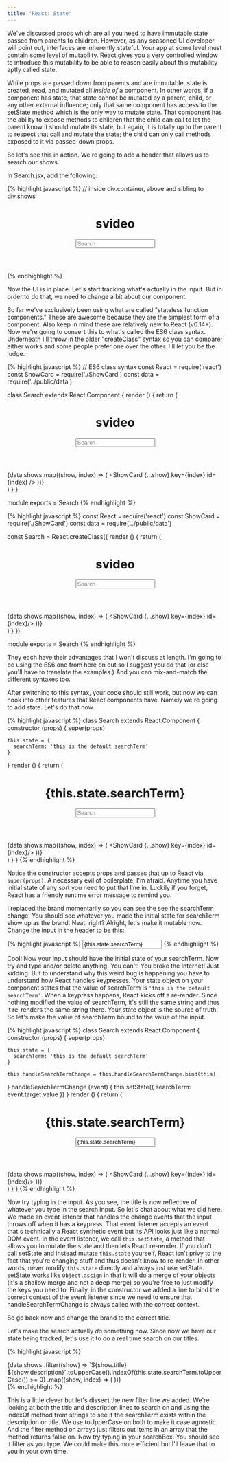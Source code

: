 ```yaml
---
title: "React: State"
---
```


We've discussed props which are all you need to have immutable state passed from parents to children. However, as any seasoned UI developer will point out, interfaces are inherently stateful. Your app at some level must contain some level of mutability. React gives you a very controlled window to introduce this mutability to be able to reason easily about this mutability aptly called state.

While props are passed down from parents and are immutable, state is created, read, and mutated all _inside of_ a component. In other words, if a component has state, that state cannot be mutated by a parent, child, or any other external influence; only that same component has access to the setState method which is the only way to mutate state. That component has the ability to expose methods to children that the child can call to let the parent know it should mutate its state, but again, it is totally up to the parent to respect that call and mutate the state; the child can only call methods exposed to it via passed-down props.

So let's see this in action. We're going to add a header that allows us to search our shows.

In Search.jsx, add the following:

{% highlight javascript %}
// inside div.container, above and sibling to div.shows
<header className='header'>
  <h1 className='brand'>svideo</h1>
  <input type='text' className='search-input' placeholder='Search' />
</header>
{% endhighlight %}

Now the UI is in place. Let's start tracking what's actually in the input. But in order to do that, we need to change a bit about our component.

So far we've exclusively been using what are called "stateless function components." These are awesome because they are the simplest form of a component. Also keep in mind these are relatively new to React (v0.14+). Now we're going to convert this to what's called the ES6 class syntax. Underneath I'll throw in the older "createClass" syntax so you can compare; either works and some people prefer one over the other. I'll let you be the judge.

{% highlight javascript %}
// ES6 class syntax
const React = require('react')
const ShowCard = require('./ShowCard')
const data = require('../public/data')

class Search extends React.Component {
  render () {
    return (
      <div className='container'>
        <header className='header'>
          <h1 className='brand'>svideo</h1>
          <input type='text' className='search-input' placeholder='Search' />
        </header>
        <div className='shows'>
          {data.shows.map((show, index) => (
            <ShowCard {...show} key={index} id={index} />
          ))}
        </div>
      </div>
    )
  }
}

module.exports = Search
{% endhighlight %}

{% highlight javascript %}
const React = require('react')
const ShowCard = require('./ShowCard')
const data = require('../public/data')

const Search = React.createClass({
  render () {
    return (
      <div className='container'>
        <header className='header'>
          <h1 className='brand'>svideo</h1>
          <input type='text' className='search-input' placeholder='Search' />
        </header>
        <div className='shows'>
          {data.shows.map((show, index) => (
            <ShowCard {...show} key={index} id={index}/>
          ))}
        </div>
      </div>
    )
  }
})

module.exports = Search
{% endhighlight %}

They each have their advantages that I won't discuss at length. I'm going to be using the ES6 one from here on out so I suggest you do that (or else you'll have to translate the examples.) And you can mix-and-match the different syntaxes too.

After switching to this syntax, your code should still work, but now we can hook into other features that React components have. Namely we're going to add state. Let's do that now.

{% highlight javascript %}
class Search extends React.Component {
  constructor (props) {
    super(props)

    this.state = {
      searchTerm: 'this is the default searchTerm'
    }
  }
  render () {
    return (
      <div className='container'>
        <header className='header'>
          <h1 className='brand'>{this.state.searchTerm}</h1>
          <input type='text' className='search-input' placeholder='Search' />
        </header>
        <div className='shows'>
          {data.shows.map((show, index) => (
            <ShowCard {...show} key={index} id={index}/>
          ))}
        </div>
      </div>
    )
  }
}
{% endhighlight %}

Notice the constructor accepts props and passes that up to React via <code>super(props)</code>. A necessary evil of boilerplate, I'm afraid. Anytime you have initial state of any sort you need to put that line in. Luckily if you forget, React has a friendly runtime error message to remind you.

I replaced the brand momentarily so you can see the see the searchTerm change. You should see whatever you made the initial state for searchTerm show up as the brand. Neat, right? Alright, let's make it mutable now. Change the input in the header to be this:

{% highlight javascript %}
<input type='text' className='search-input' placeholder='Search' value={this.state.searchTerm} />
{% endhighlight %}

Cool! Now your input should have the initial state of your searchTerm. Now try and type and/or delete anything. You can't! You broke the Internet! Just kidding. But to understand why this weird bug is happening you have to understand how React handles keypresses. Your state object on your component states that the value of searchTerm is <code>'this is the default searchTerm'</code>. When a keypress happens, React kicks off a re-render. Since nothing modified the value of searchTerm, it's still the same string and thus it re-renders the same string there. Your state object is the source of truth. So let's make the value of searchTerm bound to the value of the input.

{% highlight javascript %}
class Search extends React.Component {
  constructor (props) {
    super(props)

    this.state = {
      searchTerm: 'this is the default searchTerm'
    }

    this.handleSearchTermChange = this.handleSearchTermChange.bind(this)
  }
  handleSearchTermChange (event) {
    this.setState({ searchTerm: event.target.value })
  }
  render () {
    return (
      <div className='container'>
        <header className='header'>
          <h1 className='brand'>{this.state.searchTerm}</h1>
          <input type='text' className='search-input' placeholder='Search' value={this.state.searchTerm} onChange={this.handleSearchTermChange} />
        </header>
        <div className='shows'>
          {data.shows.map((show, index) => (
            <ShowCard {...show} key={index} id={index}/>
          ))}
        </div>
      </div>
    )
  }
}
{% endhighlight %}

Now try typing in the input. As you see, the title is now reflective of whatever you type in the search input. So let's chat about what we did here. We made an event listener that handles the change events that the input throws off when it has a keypress. That event listener accepts an event that's technically a React synthetic event but its API looks just like a normal DOM event. In the event listener, we call <code>this.setState</code>, a method that allows you to mutate the state and then lets React re-render. If you don't call setState and instead mutate <code>this.state</code> yourself, React isn't privy to the fact that you're changing stuff and thus doesn't know to re-render. In other words, never modify <code>this.state</code> directly and always just use setState. setState works like <code>Object.assign</code> in that it will do a merge of your objects (it's a shallow merge and not a deep merge) so you're free to just modify the keys you need to. Finally, in the constructor we added a line to bind the correct context of the event listener since we need to ensure that handleSearchTermChange is always called with the correct context.

So go back now and change the brand to the correct title.

Let's make the search actually _do_ something now. Since now we have our state being tracked, let's use it to do a real time search on our titles.

{% highlight javascript %}
<div className='shows'>
  {data.shows
    .filter((show) => `${show.title} ${show.description}`.toUpperCase().indexOf(this.state.searchTerm.toUpperCase()) >= 0)
    .map((show, index) => (
      <ShowCard {...show} key={index} id={index} />
  ))}
</div>
{% endhighlight %}

This is a little clever but let's dissect the new filter line we added. We're looking at both the title and description lines to search on and using the indexOf method from strings to see if the searchTerm exists within the description or title. We use toUpperCase on both to make it case agnostic. And the filter method on arrays just filters out items in an array that the method returns false on. Now try typing in your searchBox. You should see it filter as you type. We could make this more efficient but I'll leave that to you in your own time.

